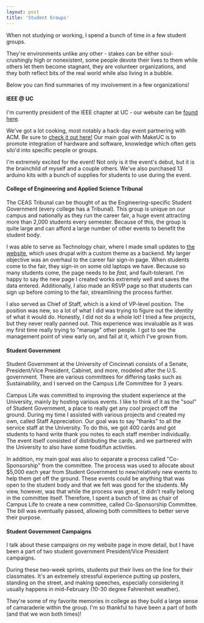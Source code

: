 ```yaml
---
layout: post
title: 'Student Groups'
---
```


When not studying or working, I spend a bunch of time in a few student groups.

They're environments unlike any other - stakes can be either soul-crushingly high or nonexistent, some people devote their lives to them while others let them become stagnant, they are volunteer organizations, and they both reflect bits of the real world while also living in a bubble.

Below you can find summaries of my involvement in a few organizations!

#### IEEE @ UC

I'm currently president of the IEEE chapter at UC - our website can be [found here](ieee.uc.edu). 

We've got a lot cooking, most notably a hack-day event partnering with ACM. Be sure to [check it out here!](https://makeuc.io) Our main goal with MakeUC is to promote integration of hardware and software, knowledge which often gets silo'd into specific people or groups. 

I'm extremely excited for the event! Not only is it the event's debut, but it is the brainchild of myself and a couple others. We've also purchased 13 arduino kits with a bunch of supplies for students to use during the event. 


#### College of Engineering and Applied Science Tribunal

The CEAS Tribunal can be thought of as the Engineering-specific Student Government (every college has a Tribunal). This group is unique on our campus and nationally as they run the career fair, a huge event attracting more than 2,000 students every semester. Because of this, the group is quite large and can afford a large number of other events to benefit the student body.

I was able to serve as Technology chair, where I made small updates to [the website](https://tribunal.uc.edu), which uses drupal with a custom theme as a backend. My larger objective was an overhaul to the career fair sign-in page. When students come to the fair, they sign-in on some old laptops we have. Because so many students come, the page needs to be _fast_, and fault-tolerant. I'm happy to say the new page I created works extremely well and saves the data entered. Additionally, I also made an RSVP page so that students can sign up before coming to the fair, streamlining the process further.

I also served as Chief of Staff, which is a kind of VP-level position. The position was new, so a lot of what I did was trying to figure out the identity of what it would do. Honestly, I did not do a whole lot! I tried a few projects, but they never really panned out. This experience was invaluable as it was my first time really trying to "manage" other people. I got to see the management point of view early on, and fail at it, which I've grown from.

#### Student Government

Student Government at the University of Cincinnati consists of a Senate, President/Vice President, Cabinet, and more, modeled after the U.S. government. There are various committees for differing tasks such as Sustainability, and I served on the Campus Life Committee for 3 years.

Campus Life was committed to improving the student experience at the University, mainly by hosting various events. I like to think of it as the "soul" of Student Government, a place to really get any cool project off the ground. During my time I assisted with various projects and created my own, called Staff Appreciation. Our goal was to say "thanks" to all the service staff at the University. To do this, we got 400 cards and got students to hand write thank you notes to each staff member individually. The event itself consisted of distributing the cards, and we partnered with the University to also have some food/fun activities.

In addition, my main goal was also to separate a process called "Co-Sponsorship" from the committee. The process was used to allocate about $5,000 each year from Student Government to new/relatively new events to help them get off the ground. These events could be anything that was open to the student body and that we felt was good for the students. My view, however, was that while the process was great, it didn't really belong in the committee itself. Therefore, I spent a bunch of time as chair of Campus Life to create a new committee, called Co-Sponsorship Committee. The bill was eventually passed, allowing both committees to better serve their purpose.

#### Student Government Campaigns

I talk about these campaigns on my website page in more detail, but I have been a part of two student government President/Vice President campaigns.

During these two-week sprints, students put their lives on the line for their classmates. It's an extremely stressful experience putting up posters, standing on the street, and making speeches, especially considering it usually happens in mid-February (10-30 degree Fahrenheit weather).

They're some of my favorite memories in college as they build a large sense of camaraderie within the group. I'm so thankful to have been a part of both (and that we won both times)!
